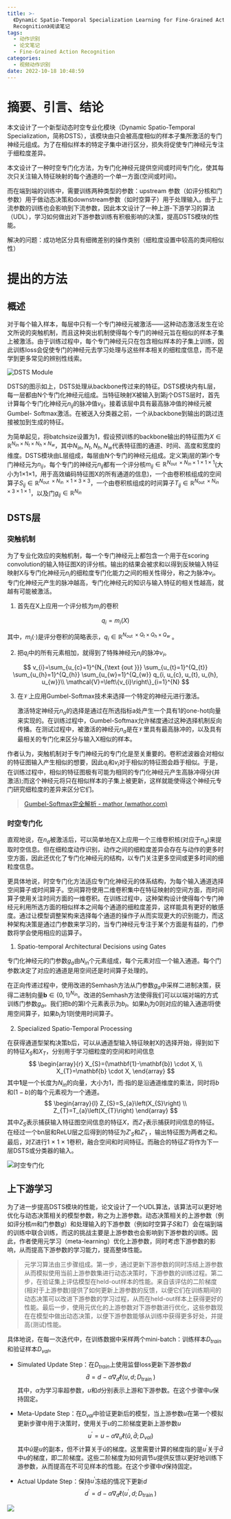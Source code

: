 ```yaml
---
title: >-
  《Dynamic Spatio-Temporal Specialization Learning for Fine-Grained Action
  Recognition》阅读笔记
tags:
  - 动作识别
  - 论文笔记
  - Fine-Grained Action Recognition
categories:
  - 视频动作识别
date: 2022-10-18 10:48:59
---
```


# 摘要、引言、结论

本文设计了一个新型动态时空专业化模块（Dynamic Spatio-Temporal Specialization，简称DSTS），该模块由只会被高度相似的样本子集所激活的专门神经元组成。为了在相似样本的特定子集中进行区分，损失将促使专门神经元专注于细粒度差异。

本文设计了一种时空专门化方法，为专门化神经元提供空间或时间专门化，使其每次只关注输入特征映射的每个通道的一个单一方面(空间或时间)。

而在端到端的训练中，需要训练两种类型的参数：upstream 参数（如评分核和门参数）用于做动态决策和downstream参数（如时空算子）用于处理输入。由于上流参数的训练也会影响到下流参数，因此本文设计了一种上游-下游学习的算法（UDL），学习如何做出对下游参数训练有积极影响的决策，提高DSTS模块的性能。

解决的问题：成功地区分具有细微差别的操作类别（细粒度设置中较高的类间相似性）

<!--more-->

# 提出的方法

## 概述

对于每个输入样本，每层中只有一个专门神经元被激活——这种动态激活发生在论文所说的突触机制，而且这种突出机制使得每个专门的神经元旨在相似的样本子集上被激活。由于训练过程中，每个专门神经元只在包含相似样本的子集上训练，因此训练loss会促使专门的神经元去学习处理与这些样本相关的细粒度信息，而不是学到更多常见的辨别性线索。



![DSTS Module](https://raw.githubusercontent.com/yic666/Blogimg/master/image-20221019154610958.png)

DSTS的图示如上，DSTS处理从backbone传过来的特征。DSTS模块内有L层，每一层都由N个专门化神经元组成。当特征映射X被输入到第j个DSTS层时，首先计算每个专门化神经元$n_{ij}$的脉冲值$v_{ij}$，接着该层中具有最高脉冲值的神经元被Gumbel- Softmax激活。在被送入分类器之前，一个从backbone到输出的跳过连接被加到生成的特征。

为简单起见，将batchsize设置为1，假设预训练的backbone输出的特征图为$X \in \mathbb{R}^{N_{i n} \times N_{t} \times N_{h} \times N_{w}}$，其中$N_{i n}, N_{t}, N_{h}, N_{w}$代表特征图的通道、时间、高度和宽度的维度。DSTS模块由L层组成，每层由N个专门的神经元组成。定义第j层的第i个专门神经元为$n_{ij}$，每个专门的神经元$n_{ij}$都有一个评分核$m_{i j} \in \mathbb{R}^{N_{\text {out }} \times N_{i n} \times 1 \times 1 \times 1}$(大小为1×1×1，用于高效编码特征图X的所有通道的信息)，一个由卷积核组成的空间算子$S_{i j} \in \mathbb{R}^{N_{\text {out }} \times N_{\text {in }} \times 1 \times 3 \times 3}$，一个由卷积核组成的时间算子$T_{i j} \in \mathbb{R}^{N_{\text {out }} \times N_{i n} \times 3 \times 1 \times 1}$，以及门$g_{i j} \in \mathbb{R}^{N_{i n}}$

## DSTS层

### **突触机制** 

为了专业化效应的突触机制，每一个专门神经元上都包含一个用于在scoring convolution的输入特征图X的评分核。输出的结果会被求和以得到反映输入特征映射X与专门化神经元$n_i$的细粒度专门化能力之间的相关性得分，称之为脉冲$v_i$。专门化神经元产生的脉冲越高，专门化神经元的知识与输入特征的相关性越高，就越有可能被激活。

1. 首先在X上应用一个评分核为$m_i$的卷积

$$
q_{i}=m_{i}(X)
$$

其中，$m_{i}(·)$是评分卷积的简略表示，$q_{i} \in \mathbb{R}^{N_{\text {out }} \times Q_{t} \times Q_{h} \times Q_{w}}$ 。

2. 把$q_i$中的所有元素相加，就得到了特殊神经元$n_i$的脉冲$v_i$。

$$
v_{i}=\sum_{u_{c}=1}^{N_{\text {out }}} \sum_{u_{t}=1}^{Q_{t}} \sum_{u_{h}=1}^{Q_{h}} \sum_{u_{w}=1}^{Q_{w}} q_{i, u_{c}, u_{t}, u_{h}, u_{w}}\\
\mathcal{V}=\left\{v_{i}\right\}_{i=1}^{N}
$$

3. 在$\mathcal{V}$上应用Gumbel-Softmax技术来选择一个特定的神经元进行激活。

   激活特定神经元$n_a$的选择是通过在所选指标a处产生一个具有1的one-hot向量来实现的。在训练过程中，Gumbel-Softmax允许梯度通过这种选择机制反向传播。在测试过程中，被激活的神经元$n_a$是在$\mathcal{V}$里具有最高脉冲的，以及具有最相关的专门化来区分与输入X相似的样本。

作者认为，突触机制对于专门神经元的专门化是至关重要的。卷积滤波器会对相似的特征图输入产生相似的想要，因此$q_i$和$v_i$对于相似的特征图会趋于相似。于是，在训练过程中，相似的特征图极有可能为相同的专门化神经元产生高脉冲得分(并激活);而这个神经元将只在相似样本的子集上被更新，这样就能使得这个神经元专门研究细粒度的差异来区分它们。

> [Gumbel-Softmax完全解析 - mathor (wmathor.com)](https://wmathor.com/index.php/archives/1595/)

### **时空专门化**

直观地说，在$n_a$被激活后，可以简单地在X上应用一个三维卷积核(对应于$n_a$)来提取时空信息。但在细粒度动作识别，动作之间的细粒度差异会存在与动作的更多时空方面，因此还优化了专门化神经元的结构，以专门关注更多空间或更多时间的细粒度信息。

更具体地说，时空专门化方法适应专门化神经元的体系结构，为每个输入通道选择空间算子或时间算子。空间算符使用二维卷积集中在特征映射的空间方面，而时间算子使用关注时间方面的一维卷积。在训练过程中，这种架构设计使得每个专门神经元利用所选方面的相似样本之间每个通道的细粒度差异，这样能具有更好的敏感度。通过让模型调整架构来选择每个通道的操作子从而实现更大的识别能力，而这种架构决策是通过门参数来学习的，当专门神经元专注于某个方面是有益的，门参数将学会使用相应的运算子。

1. Spatio-temporal Architectural Decisions using Gates

专门化神经元的门参数$g_a$由$N_{in}$个元素组成，每个元素对应一个输入通道。每个门参数决定了对应的通道是用空间还是时间算子处理的。

在正向传递过程中，使用改进的Semhash方法从门参数$g_a$中采样二进制决策，获得二进制向量$\mathbf{b} \in\{0,1\}^{N_{i n}}$。改进的Semhash方法使得我们可以以端对端的方式训练门参数$g_a$。我们把b的第l个元素表示为$b_l$。如果$b_l$为0则对应的输入通道$l$将使用空间算子，如果$b_l$为1则使用时间算子。

2. Specialized Spatio-Temporal Processing

在获得通道型架构决策b后，可以从通道型输入特征映射X的选择开始，得到如下的特征$X_S$和$X_T$，分别用于学习细粒度的空间和时间信息
$$
\begin{array}{r}
X_{S}=(\mathbf{1}-\mathbf{b}) \cdot X, \\
X_{T}=\mathbf{b} \cdot X,
\end{array}
$$
其中$\mathbf{1}$是一个长度为$N_{in}$的向量，大小为1，而$\cdot$指的是沿通道维度的乘法，同时将$b$和$(1 - b)$的每个元素视为一个通道。
$$
\begin{array}{l}
Z_{S}=S_{a}\left(X_{S}\right) \\
Z_{T}=T_{a}\left(X_{T}\right)
\end{array}
$$
其中$Z_S$表示捕获输入特征图空间信息的特征$X$，而$Z_T$表示捕获时间信息的特征。在经过一个bn层和ReLU层之后得到的特征为$Z'_S$和$Z'_t$ ，输出特征图为两者之和。最后，对Z进行1 × 1 × 1卷积，融合空间和时间特征。而融合的特征$Z'$将作为下一层DSTS或分类器的输入。

![时空专门化](https://raw.githubusercontent.com/yic666/Blogimg/master/image-20221123205910863.png)

## 上下游学习

为了进一步提高DSTS模块的性能，论文设计了一个UDL算法，该算法可以更好地优化与动态决策相关的模型参数，称之为上游参数。动态决策相关的上游参数（例如评分核$m$和门参数$g$）和处理输入的下游参数（例如时空算子$S$和$T$）会在端到端的训练中联合训练，而这的挑战主要是上游参数也会影响到下游参数的训练。因此，作者使用元学习（meta-learning）优化上游参数，同时考虑下游参数的影响，从而提高下游参数的学习能力，提高整体性能。

> 元学习算法由三步骤组成。第一步，通过更新下游参数的同时冻结上游参数从而模拟使用当前上游参数集进行动态决策时，下游参数的训练过程。第二步，在验证集上评估模型在held-out样本的性能。来自该评估的二阶梯度(相对于上游参数)提供了如何更新上游参数的反馈，以便它们在训练期间的动态决策可以改进下游参数的学习过程，从而在held-out样本上获得更好的性能。最后一步，使用元优化的上游参数对下游参数进行优化，这些参数现在在模型中做出动态决策，以便下游参数能够从训练中获得更多好处，并提高(测试)性能。

 具体地说，在每一次迭代中，在训练数据中采样两个mini-batch：训练样本$D_{train}$和验证样本$D_{val}$。

- Simulated Update Step：在$D_{train}$上使用监督loss更新下游参数$d$
  $$
  \hat{d}=d-\alpha \nabla_{d} \ell\left(u, d ; D_{\text {train }}\right)
  $$
  其中，$\alpha$为学习率超参数，$u$和$d$分别表示上游和下游参数。在这个步骤中$u$保持固定。

- Meta-Update Step：在$D_{val}$中验证更新后的模型，当上游参数$u$在第一个模拟更新步骤中用于决策时，使用关于$u$的二阶梯度更新上游参数$u$
  $$
  u^{\prime}=u-\alpha \nabla_{u} \ell\left(\hat{u}, \hat{d} ; D_{v a l}\right)
  $$
  其中$\hat{u}$是$u$的副本，但不计算关于$\hat{u}$的梯度。这里需要计算的梯度指的是$u^{\prime}$关于$\hat{d}$中$u$的梯度，即二阶梯度。这些二阶梯度为如何调节$u$提供反馈以更好地训练下游参数，从而提高在不可见样本的性能。在这个步骤中$d$保持固定。

- Actual Update Step：保持$u^{\prime}$冻结的情况下更新$d$
  $$
  d^{\prime}=d-\alpha \nabla_{d} \ell\left(u^{\prime}, d ; D_{\text {train }}\right)
  $$

![](https://raw.githubusercontent.com/yic666/Blogimg/master/image-20221124161756656.png)

